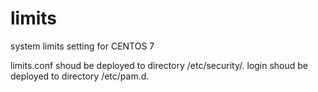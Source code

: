 # limits
system limits setting for CENTOS 7

limits.conf  shoud be deployed to directory /etc/security/.
login shoud be deployed to directory /etc/pam.d.
